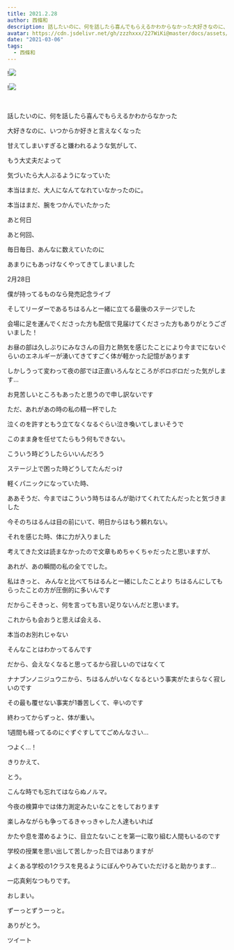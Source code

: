 ```yaml
---
title: 2021.2.28 
author: 西條和
description: 話したいのに、何を話したら喜んでもらえるかわからなかった大好きなのに、いつか...
avatar: https://cdn.jsdelivr.net/gh/zzzhxxx/227WiKi@master/docs/assets/photo/avatar/nagomi.jpg
date: "2021-03-06"
tags:
  - 西條和
---
```


!![](https://cdn.jsdelivr.net/gh/zzzhxxx/227WiKi-image@master/blog-image/nagomi-2021-03-06_1.jpg)

!![](https://cdn.jsdelivr.net/gh/zzzhxxx/227WiKi-image@master/blog-image/nagomi-2021-03-06_2.jpg)



  ﻿























話したいのに、何を話したら喜んでもらえるかわからなかった



































大好きなのに、いつからか好きと言えなくなった




















甘えてしまいすぎると嫌われるような気がして、


















もう大丈夫だよって

気づいたら大人ぶるようになっていた




























本当はまだ、大人になんてなれていなかったのに。





































本当はまだ、腕をつかんでいたかった





















あと何日















あと何回、

















毎日毎日、あんなに数えていたのに






あまりにもあっけなくやってきてしまいました


















2月28日

















僕が持ってるものなら発売記念ライブ







そしてリーダーであるちはるんと一緒に立てる最後のステージでした

















会場に足を運んでくださった方も配信で見届けてくださった方もありがとうございました！














お昼の部は久しぶりにみなさんの目力と熱気を感じたことにより今までにないぐらいのエネルギーが湧いてきてすごく体が軽かった記憶があります














しかしうって変わって夜の部では正直いろんなところがボロボロだった気がします…














お見苦しいところもあったと思うので申し訳ないです





















ただ、あれがあの時の私の精一杯でした




















泣くのを許すともう立てなくなるぐらい泣き喚いてしまいそうで










このまま身を任せてたらもう何もできない。






















こういう時どうしたらいいんだろう

ステージ上で困った時どうしてたんだっけ










軽くパニックになっていた時、


















ああそうだ、今まではこういう時ちはるんが助けてくれてたんだったと気づきました







今そのちはるんは目の前にいて、明日からはもう頼れない。










それを感じた時、体に力が入りました



















考えてきた文は読まなかったので文章もめちゃくちゃだったと思いますが、





あれが、あの瞬間の私の全てでした。



















私はきっと、
みんなと比べてちはるんと一緒にしたことより
ちはるんにしてもらったことの方が圧倒的に多いんです










だからこそきっと、何を言っても言い足りないんだと思います。
















これからも会おうと思えば会える、





本当のお別れじゃない






そんなことはわかってるんです












だから、会えなくなると思ってるから寂しいのではなくて












ナナブンノニジュウニから、ちはるんがいなくなるという事実がたまらなく寂しいのです





















その最も覆せない事実が1番苦しくて、辛いのです



























終わってからずっと、体が重い。















1週間も経ってるのにぐずぐすしててごめんなさい…














つよく…！














きりかえて、












とう。








こんな時でも忘れてはならぬノルマ。










今夜の検算中では体力測定みたいなことをしております








楽しみながらも争ってるきゃっきゃした人達もいれば









かたや息を潜めるように、目立たないことを第一に取り組む人間もいるのです










学校の授業を思い出して苦しかった日ではありますが


よくある学校の1クラスを見るようにぼんやりみていただけると助かります…
















一応真剣なつもりです。





















おしまい。



































ずーっとずうーっと。













ありがとう。


ツイート



